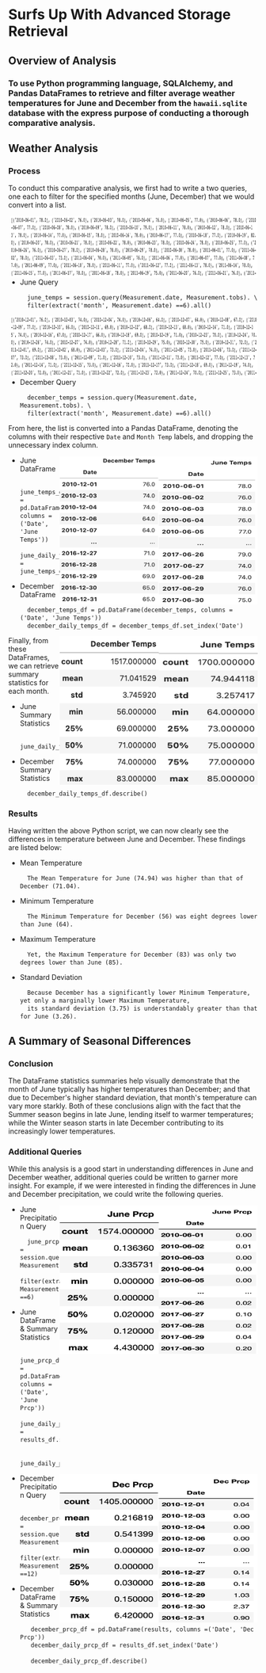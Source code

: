 # Surfs Up With Advanced Storage Retrieval

## Overview of Analysis

### To use Python programming language, SQLAlchemy, and Pandas DataFrames to retrieve and filter average weather temperatures for June and December from the ``hawaii.sqlite`` database with the express purpose of conducting a thorough comparative analysis. 

## Weather Analysis 

### Process

To conduct this comparative analysis, we first had to write a two queries, one each to filter for the specified months (June, December) that we would convert into a list. 

<img align="right" src="https://github.com/chrisknox97/surfs_up/blob/main/PNGS/June_List.png" width ="500" height="125">

* June Query
    
        june_temps = session.query(Measurement.date, Measurement.tobs). \
        filter(extract('month', Measurement.date) ==6).all()
        
<img align="right" src="https://github.com/chrisknox97/surfs_up/blob/main/PNGS/Dec_List.png" width ="500" height="125">
    
* December Query

        december_temps = session.query(Measurement.date, Measurement.tobs). \
        filter(extract('month', Measurement.date) ==6).all()
    
From here, the list is converted into a Pandas DataFrame, denoting the columns with their respective ``Date`` and ``Month Temp`` labels, and dropping the unnecessary index column. 

<img align="right" src="https://github.com/chrisknox97/surfs_up/blob/main/PNGS/June_DF.png" width ="200" height="300">
<img align="right" src="https://github.com/chrisknox97/surfs_up/blob/main/PNGS/Dec_DF.png" width ="200" height="300">

* June DataFrame

        june_temps_df = pd.DataFrame(june_temps, columns = ('Date', 'June Temps'))
        june_daily_temps_df = june_temps_df.set_index('Date')
    
* December DataFrame

        december_temps_df = pd.DataFrame(december_temps, columns = ('Date', 'June Temps'))
        december_daily_temps_df = december_temps_df.set_index('Date')
    
<img align="right" src="https://github.com/chrisknox97/surfs_up/blob/main/PNGS/June_Stats.png" width ="200" height="300">
<img align="right" src="https://github.com/chrisknox97/surfs_up/blob/main/PNGS/Dec_Stats.png" width ="200" height="300">

Finally, from these DataFrames, we can retrieve summary statistics for each month. 

* June Summary Statistics

        june_daily_temps_df.describe()

* December Summary Statistics

        december_daily_temps_df.describe()




### Results

Having written the above Python script, we can now clearly see the differences in temperature between June and December. These findings are listed below:

* Mean Temperature

        The Mean Temperature for June (74.94) was higher than that of December (71.04). 
        
* Minimum Temperature

        The Minimum Temperature for December (56) was eight degrees lower than June (64). 
 
* Maximum Temperature

        Yet, the Maximum Temperature for December (83) was only two degrees lower than June (85). 
 
* Standard Deviation

        Because December has a significantly lower Minimum Temperature, yet only a marginally lower Maximum Temperature, 
        its standard deviation (3.75) is understandably greater than that for June (3.26). 

## A Summary of Seasonal Differences

### Conclusion

The DataFrame statistics summaries help visually demonstrate that the month of June typically has higher temperatures than December; and that due to December's higher standard deviation, that month's temperature can vary more starkly. Both of these conclusions align with the fact that the Summer season begins in late June, lending itself to warmer temperatures; while the Winter season starts in late December contributing to its increasingly lower temperatures. 

### Additional Queries

While this analysis is a good start in understanding differences in June and December weather, additional queries could be written to garner more insight. For example, if we were interested in finding the differences in June and December precipitation, we could write the following queries. 
 
<img align="right" src="https://github.com/chrisknox97/surfs_up/blob/main/PNGS/June_PRCP_DF.png" width ="200" height="300">
<img align="right" src="https://github.com/chrisknox97/surfs_up/blob/main/PNGS/June_PRCP_Stats.png" width ="200" height="300">

* June Precipitation Query 

        june_prcp = session.query(Measurement.date, Measurement.prcp).\
        filter(extract('month', Measurement.date) ==6)
        
* June DataFrame & Summary Statistics
        
        june_prcp_df = pd.DataFrame(results, columns =('Date', 'June Prcp'))
        june_daily_prcp_df = results_df.set_index('Date')
        
        june_daily_prcp_df.describe()
        
       
<img align="right" src="https://github.com/chrisknox97/surfs_up/blob/main/PNGS/Dec_PRCP_DF.png" width ="200" height="300"> 
<img align="right" src="https://github.com/chrisknox97/surfs_up/blob/main/PNGS/Dec_PRCP_Stats.png" width ="200" height="300">

* December Precipitation Query

        december_prcp = session.query(Measurement.date, Measurement.prcp).\
        filter(extract('month', Measurement.date) ==12)
        
* December DataFrame & Summary Statistics

         december_prcp_df = pd.DataFrame(results, columns =('Date', 'Dec Prcp'))
         december_daily_prcp_df = results_df.set_index('Date')
         
         december_daily_prcp_df.describe()
        
